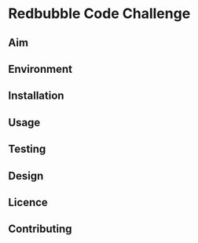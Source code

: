 # Redbubble Code Challenge

## Aim


## Environment


## Installation


## Usage


## Testing


## Design


## Licence


## Contributing
